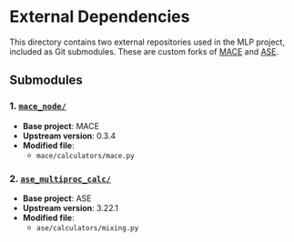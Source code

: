 # External Dependencies

This directory contains two external repositories used in the MLP project, included as Git submodules. These are custom forks of [MACE](https://github.com/ACEsuit/mace) and [ASE](https://gitlab.com/ase/ase).

## Submodules

### 1. [`mace_node/`](https://github.com/sumanbhasker89/mace_node)
- **Base project**: MACE
- **Upstream version**: 0.3.4
- **Modified file**:
  - `mace/calculators/mace.py`

### 2. [`ase_multiproc_calc/`](https://github.com/sumanbhasker89/ase_multiproc_calc)
- **Base project**: ASE
- **Upstream version**: 3.22.1
- **Modified file**:
  - `ase/calculators/mixing.py`
